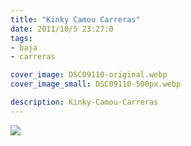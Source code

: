 ```yaml
---
title: "Kinky Camou Carreras"
date: 2011/10/5 23:27:0
tags: 
- baja
- carreras

cover_image: DSC09110-original.webp
cover_image_small: DSC09110-500px.webp

description: Kinky-Camou-Carreras
---
```



[![](DSC09110)](DSC09110-original.webp)

